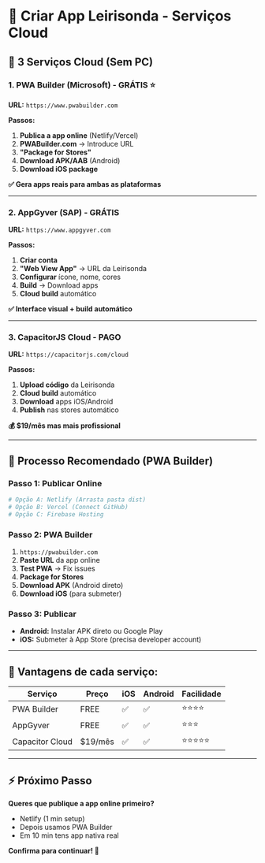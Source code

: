 # 📱 Criar App Leirisonda - Serviços Cloud

## 🎯 **3 Serviços Cloud (Sem PC)**

### **1. PWA Builder (Microsoft) - GRÁTIS** ⭐

**URL:** `https://www.pwabuilder.com`

**Passos:**

1. **Publica a app online** (Netlify/Vercel)
2. **PWABuilder.com** → Introduce URL
3. **"Package for Stores"**
4. **Download APK/AAB** (Android)
5. **Download iOS package**

**✅ Gera apps reais para ambas as plataformas**

---

### **2. AppGyver (SAP) - GRÁTIS**

**URL:** `https://www.appgyver.com`

**Passos:**

1. **Criar conta**
2. **"Web View App"** → URL da Leirisonda
3. **Configurar** ícone, nome, cores
4. **Build** → Download apps
5. **Cloud build** automático

**✅ Interface visual + build automático**

---

### **3. CapacitorJS Cloud - PAGO**

**URL:** `https://capacitorjs.com/cloud`

**Passos:**

1. **Upload código** da Leirisonda
2. **Cloud build** automático
3. **Download** apps iOS/Android
4. **Publish** nas stores automático

**💰 $19/mês mas mais profissional**

---

## 🚀 **Processo Recomendado (PWA Builder)**

### **Passo 1: Publicar Online**

```bash
# Opção A: Netlify (Arrasta pasta dist)
# Opção B: Vercel (Connect GitHub)
# Opção C: Firebase Hosting
```

### **Passo 2: PWA Builder**

1. `https://pwabuilder.com`
2. **Paste URL** da app online
3. **Test PWA** → Fix issues
4. **Package for Stores**
5. **Download APK** (Android direto)
6. **Download iOS** (para submeter)

### **Passo 3: Publicar**

- **Android:** Instalar APK direto ou Google Play
- **iOS:** Submeter à App Store (precisa developer account)

---

## 🎨 **Vantagens de cada serviço:**

| Serviço         | Preço   | iOS | Android | Facilidade |
| --------------- | ------- | --- | ------- | ---------- |
| PWA Builder     | FREE    | ✅  | ✅      | ⭐⭐⭐⭐   |
| AppGyver        | FREE    | ✅  | ✅      | ⭐⭐⭐     |
| Capacitor Cloud | $19/mês | ✅  | ✅      | ⭐⭐⭐⭐⭐ |

---

## ⚡ **Próximo Passo**

**Queres que publique a app online primeiro?**

- Netlify (1 min setup)
- Depois usamos PWA Builder
- Em 10 min tens app nativa real

**Confirma para continuar! 🚀**
